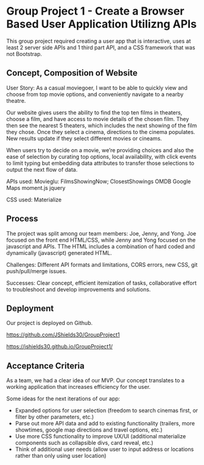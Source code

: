 # Group Project 1 - Create a Browser Based User Application Utilizng APIs

This group project required creating a user app that is interactive, uses at least 2 server side APIs and 1 third part API, and a CSS framework that was not Bootstrap.

## Concept, Composition of Website

User Story: As a casual moviegoer, I want to be able to quickly view and choose from top movie options, and conveniently navigate to a nearby theatre.

Our website gives users the ability to find the top ten films in theaters, choose a film, and have access to movie details of the chosen film. They then see the nearest 5 theaters, which includes the next showing of the film they chose. Once they select a cinema, directions to the cinema populates. New results update if they select different movies or cineams.

When users try to decide on a movie, we’re providing choices and also the ease of selection by curating top options, local availability, with click events to limit typing but embedding data attributes to transfer those selections to output the next flow of data.

APIs used:
Movieglu: FilmsShowingNow; ClosestShowings
OMDB
Google Maps
moment.js
jquery

CSS used:
Materialize

## Process

The project was split among our team members: Joe, Jenny, and Yong. Joe focused on the front end HTML/CSS, while Jenny and Yong focused on the javascript and APIs. TThe HTML includes a combination of hard coded and dynamically (javascript) generated HTML. 

Challenges:
Different API formats and limitations, CORS errors, new CSS, git push/pull/merge issues.

Successes:
Clear concept, efficient itemization of tasks, collaborative effort to troubleshoot and develop improvements and solutions.

## Deployment

Our project is deployed on Github. 

https://github.com/JShields30/GroupProject1

https://jshields30.github.io/GroupProject1/ 

## Acceptance Criteria

As a team, we had a clear idea of our MVP. Our concept translates to a working application that increases efficiency for the user. 

Some ideas for the next iterations of our app:
* Expanded options for user selection (freedom to search cinemas first, or filter by other parameters, etc.)
* Parse out more API data and add to existing functionality (trailers, more showtimes, google map directions and travel options,  etc.)
* Use more CSS functionality to improve UX/UI (additional materialize components such as collapsible divs, card reveal, etc.)
* Think of additional user needs (allow user to input address or locations rather than only using user location)
